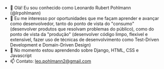 - 👋 Olá! Eu sou conhecido como Leonardo Rubert Pohlmann (@lrpohlmann)
- 👀 Eu me interesso por oportunidades que me façam aprender e avançar como desenvolvedor, tanto do ponto de vista do "consumo" (desenvolver produtos que resolvam problemas do público), como do ponto de vista da "produção" (desenvolver código limpo, flexível e extensível, fazer uso de técnicas de desenvolvimento como Test-Driven Development e Domain-Driven Design) 
- 🌱 No momento estou aprendendo sobre Django, HTML, CSS e Javascript
- 📫 Contato: leo.pohlmann2@gmail.com

<!---
lrpohlmann/lrpohlmann is a ✨ special ✨ repository because its `README.md` (this file) appears on your GitHub profile.
You can click the Preview link to take a look at your changes.
--->
